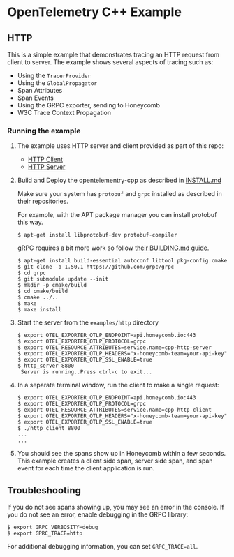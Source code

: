 # OpenTelemetry C++  Example

## HTTP

This is a simple example that demonstrates tracing an HTTP request from client
to server. The example shows several aspects of tracing such as:

* Using the `TracerProvider`
* Using the `GlobalPropagator`
* Span Attributes
* Span Events
* Using the GRPC exporter, sending to Honeycomb
* W3C Trace Context Propagation

### Running the example

1. The example uses HTTP server and client provided as part of this repo:
    * [HTTP
      Client](https://github.com/open-telemetry/opentelemetry-cpp/tree/main/ext/include/opentelemetry/ext/http/client)
    * [HTTP
      Server](https://github.com/open-telemetry/opentelemetry-cpp/tree/main/ext/include/opentelemetry/ext/http/server)

2. Build and Deploy the opentelementry-cpp as described in
   [INSTALL.md](../../INSTALL.md)

   Make sure your system has `protobuf` and `grpc` installed as described in
   their repositories.

   For example, with the APT package manager you can install protobuf this way.

   ```console
   $ apt-get install libprotobuf-dev protobuf-compiler
   ```

   gRPC requires a bit more work so follow [their BUILDING.md guide](https://github.com/grpc/grpc/blob/master/BUILDING.md).

   ```console
   $ apt-get install build-essential autoconf libtool pkg-config cmake
   $ git clone -b 1.50.1 https://github.com/grpc/grpc
   $ cd grpc
   $ git submodule update --init
   $ mkdir -p cmake/build
   $ cd cmake/build
   $ cmake ../..
   $ make
   $ make install
   ```

3. Start the server from the `examples/http` directory

   ```console
   $ export OTEL_EXPORTER_OTLP_ENDPOINT=api.honeycomb.io:443
   $ export OTEL_EXPORTER_OTLP_PROTOCOL=grpc
   $ export OTEL_RESOURCE_ATTRIBUTES=service.name=cpp-http-server
   $ export OTEL_EXPORTER_OTLP_HEADERS="x-honeycomb-team=your-api-key"
   $ export OTEL_EXPORTER_OTLP_SSL_ENABLE=true
   $ http_server 8800
    Server is running..Press ctrl-c to exit...
   ```

4. In a separate terminal window, run the client to make a single request:

   ```console
   $ export OTEL_EXPORTER_OTLP_ENDPOINT=api.honeycomb.io:443
   $ export OTEL_EXPORTER_OTLP_PROTOCOL=grpc
   $ export OTEL_RESOURCE_ATTRIBUTES=service.name=cpp-http-client
   $ export OTEL_EXPORTER_OTLP_HEADERS="x-honeycomb-team=your-api-key"
   $ export OTEL_EXPORTER_OTLP_SSL_ENABLE=true
   $ ./http_client 8800
   ...
   ...
   ```

5. You should see the spans show up in Honeycomb within a few seconds.
   This example creates a client side span, server side span, and span
   event for each time the client application is run.

## Troubleshooting

If you do not see spans showing up, you may see an error in the console.
If you do not see an error, enable debugging in the GRPC library:

   ```console
   $ export GRPC_VERBOSITY=debug
   $ export GPRC_TRACE=http
   ```

For additional debugging information, you can set `GRPC_TRACE=all`.
